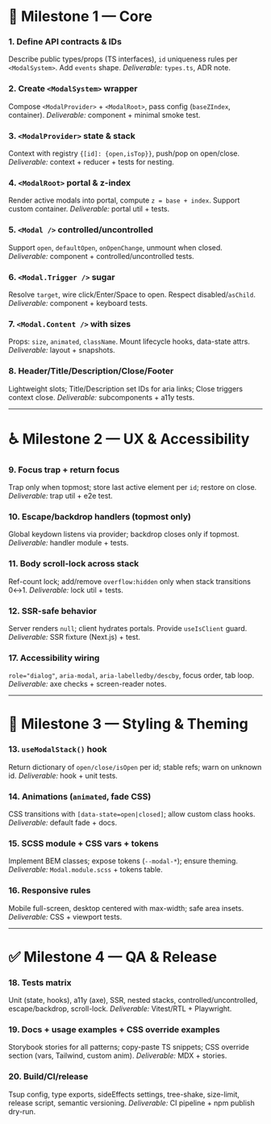 # 🧩 Milestone 1 — Core

### 1. Define API contracts & IDs

Describe public types/props (TS interfaces), `id` uniqueness rules per `<ModalSystem>`. Add `events` shape.
*Deliverable:* `types.ts`, ADR note.

### 2. Create `<ModalSystem>` wrapper

Compose `<ModalProvider>` + `<ModalRoot>`, pass config (`baseZIndex`, container).
*Deliverable:* component + minimal smoke test.

### 3. `<ModalProvider>` state & stack

Context with registry `{[id]: {open,isTop}}`, push/pop on open/close.
*Deliverable:* context + reducer + tests for nesting.

### 4. `<ModalRoot>` portal & z-index

Render active modals into portal, compute `z = base + index`. Support custom container.
*Deliverable:* portal util + tests.

### 5. `<Modal />` controlled/uncontrolled

Support `open`, `defaultOpen`, `onOpenChange`, unmount when closed.
*Deliverable:* component + controlled/uncontrolled tests.

### 6. `<Modal.Trigger />` sugar

Resolve `target`, wire click/Enter/Space to open. Respect disabled/`asChild`.
*Deliverable:* component + keyboard tests.

### 7. `<Modal.Content />` with sizes

Props: `size`, `animated`, `className`. Mount lifecycle hooks, data-state attrs.
*Deliverable:* layout + snapshots.

### 8. Header/Title/Description/Close/Footer

Lightweight slots; Title/Description set IDs for aria links; Close triggers context close.
*Deliverable:* subcomponents + a11y tests.

---

# ♿ Milestone 2 — UX & Accessibility

### 9. Focus trap + return focus

Trap only when topmost; store last active element per `id`; restore on close.
*Deliverable:* trap util + e2e test.

### 10. Escape/backdrop handlers (topmost only)

Global keydown listens via provider; backdrop closes only if topmost.
*Deliverable:* handler module + tests.

### 11. Body scroll-lock across stack

Ref-count lock; add/remove `overflow:hidden` only when stack transitions 0↔1.
*Deliverable:* lock util + tests.

### 12. SSR-safe behavior

Server renders `null`; client hydrates portals. Provide `useIsClient` guard.
*Deliverable:* SSR fixture (Next.js) + test.

### 17. Accessibility wiring

`role="dialog"`, `aria-modal`, `aria-labelledby/descby`, focus order, tab loop.
*Deliverable:* axe checks + screen-reader notes.

---

# 🎨 Milestone 3 — Styling & Theming

### 13. `useModalStack()` hook

Return dictionary of `open/close/isOpen` per id; stable refs; warn on unknown id.
*Deliverable:* hook + unit tests.

### 14. Animations (`animated`, fade CSS)

CSS transitions with `[data-state=open|closed]`; allow custom class hooks.
*Deliverable:* default fade + docs.

### 15. SCSS module + CSS vars + tokens

Implement BEM classes; expose tokens (`--modal-*`); ensure theming.
*Deliverable:* `Modal.module.scss` + tokens table.

### 16. Responsive rules

Mobile full-screen, desktop centered with max-width; safe area insets.
*Deliverable:* CSS + viewport tests.

---

# ✅ Milestone 4 — QA & Release

### 18. Tests matrix

Unit (state, hooks), a11y (axe), SSR, nested stacks, controlled/uncontrolled, escape/backdrop, scroll-lock.
*Deliverable:* Vitest/RTL + Playwright.

### 19. Docs + usage examples + CSS override examples

Storybook stories for all patterns; copy-paste TS snippets; CSS override section (vars, Tailwind, custom anim).
*Deliverable:* MDX + stories.

### 20. Build/CI/release

Tsup config, type exports, sideEffects settings, tree-shake, size-limit, release script, semantic versioning.
*Deliverable:* CI pipeline + npm publish dry-run.
